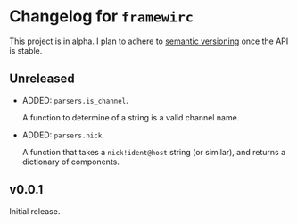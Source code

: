 # Changelog for `framewirc`

This project is in alpha. I plan to adhere to [semantic versioning][semver]
once the API is stable.

## Unreleased

- ADDED: `parsers.is_channel`.

  A function to determine of a string is a valid channel name.

- ADDED: `parsers.nick`.

  A function that takes a `nick!ident@host` string (or similar), and returns a
  dictionary of components.


## v0.0.1

Initial release.


[semver]: http://semver.org/spec/v2.0.0.html
